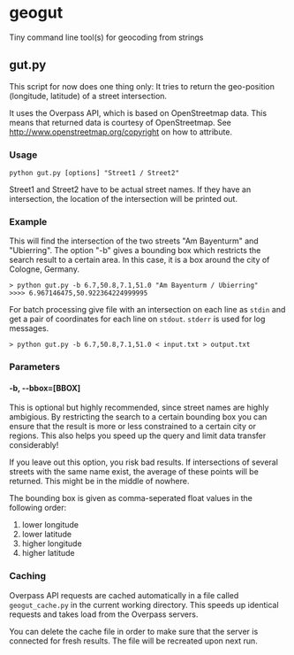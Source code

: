 geogut
======

Tiny command line tool(s) for geocoding from strings

## gut.py

This script for now does one thing only: It tries to return the geo-position (longitude, latitude) of a street intersection.

It uses the Overpass API, which is based on OpenStreetmap data. This means that returned data is courtesy of OpenStreetmap. See http://www.openstreetmap.org/copyright on how to attribute.

### Usage

    python gut.py [options] "Street1 / Street2"

Street1 and Street2 have to be actual street names. If they have an intersection, the location of the intersection will be printed out.

### Example

This will find the intersection of the two streets "Am Bayenturm" and "Ubierring". The option "-b" gives a bounding box which restricts the search result to a certain area. In this case, it is a box around the city of Cologne, Germany.

    > python gut.py -b 6.7,50.8,7.1,51.0 "Am Bayenturm / Ubierring"
    >>>> 6.967146475,50.922364224999995

For batch processing give file with an intersection on each line as `stdin` and get a pair of coordinates for each line on `stdout`. `stderr` is used for log messages.

    > python gut.py -b 6.7,50.8,7.1,51.0 < input.txt > output.txt

### Parameters

#### -b, --bbox=[BBOX]

This is optional but highly recommended, since street names are highly ambigious. By restricting the search to a certain bounding box you can ensure that the result is more or less constrained to a certain city or regions. This also helps you speed up the query and limit data transfer considerably!

If you leave out this option, you risk bad results. If intersections of several streets with the same name exist, the average of these points will be returned. This might be in the middle of nowhere.

The bounding box is given as comma-seperated float values in the following order:

1. lower longitude
2. lower latitude
3. higher longitude
4. higher latitude

### Caching

Overpass API requests are cached automatically in a file called `geogut_cache.py` in the current working directory.
This speeds up identical requests and takes load from the Overpass servers.

You can delete the cache file in order to make sure that the server is connected for fresh results. The file
will be recreated upon next run.
